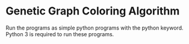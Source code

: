 # Genetic Graph Coloring Algorithm

Run the programs as simple python programs with the python keyword. Python 3 is required to run these programs.
